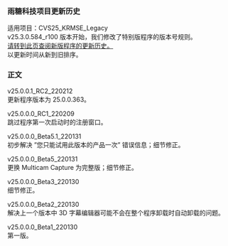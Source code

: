 ### 雨糖科技项目更新历史
适用项目：CVS25_KRMSE_Legacy<br>
v25.3.0.584_r100 版本开始，我们修改了特别版程序的版本号规则。<br>
[请转到此页查阅新版程序的更新历史。](https://github.com/RainCandyTech/RCProject_UpdateHistory/blob/main/CVS25_KRMSE.md)<br>
以更新时间从新到旧排序。
### 正文
v25.0.0.1_RC2_220212<br>
更新程序版本为 25.0.0.363。

v25.0.0.0_RC1_220209<br>
跳过程序第一次启动时的注册窗口。

v25.0.0.0_Beta5.1_220131<br>
初步解决 ”您只能试用此版本的产品一次” 错误信息；细节修正。

v25.0.0.0_Beta5_220131<br>
更换 Multicam Capture 为完整版；细节修正。

v25.0.0.0_Beta3_220130<br>
细节修正。

v25.0.0.0_Beta2_220130<br>
解决上一个版本中 3D 字幕编辑器可能不会在整个程序卸载时自动卸载的问题。

v25.0.0.0_Beta1_220130<br>
第一版。





